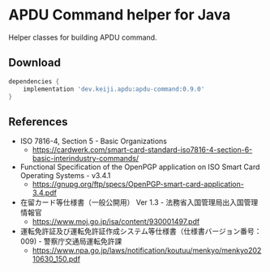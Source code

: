 APDU Command helper for Java
========
Helper classes for building APDU command.

Download
--------

```groovy
dependencies {
    implementation 'dev.keiji.apdu:apdu-command:0.9.0'
}
```

## References
 * ISO 7816-4, Section 5 - Basic Organizations
   * https://cardwerk.com/smart-card-standard-iso7816-4-section-6-basic-interindustry-commands/
 * Functional Specification of the OpenPGP application on ISO Smart Card Operating Systems - v3.4.1
   * https://gnupg.org/ftp/specs/OpenPGP-smart-card-application-3.4.pdf
 * 在留カード等仕様書（一般公開用） Ver 1.3 - 法務省入国管理局出入国管理情報官
   * https://www.moj.go.jp/isa/content/930001497.pdf
 * 運転免許証及び運転免許証作成システム等仕様書（仕様書バージョン番号：009) - 警察庁交通局運転免許課
   * https://www.npa.go.jp/laws/notification/koutuu/menkyo/menkyo20210630_150.pdf
